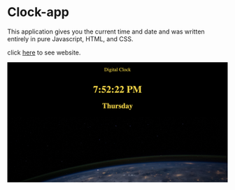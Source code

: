 # Clock-app
This application gives you the current time and date and was written entirely in pure Javascript, HTML, and CSS.

click <a href="https://mauroleos.github.io/Clock-app/">here</a> to see website.

<img src="img/clock-img.png" alt="digital clock">
